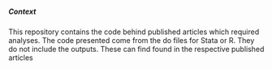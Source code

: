 ##### Context
This repository contains the code behind published articles which required analyses. The code presented come from the do files for Stata or R. They do not include the outputs. These can find found in the respective published articles


